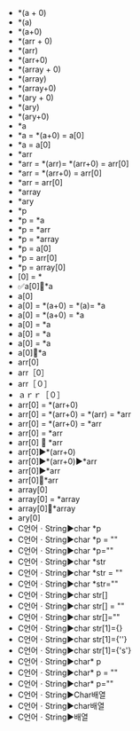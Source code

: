 ﻿- *(a + 0)
- *(a)
- *(a+0)
- *(arr + 0)
- *(arr)
- *(arr+0)
- *(array + 0)
- *(array)
- *(array+0)
- *(ary + 0)
- *(ary)
- *(ary+0)
- *a
- *a = *(a+0) = a[0]
- *a = a[0]
- *arr
- *arr = *(arr)= *(arr+0) = arr[0]
- *arr = *(arr+0) = arr[0]
- *arr = arr[0]
- *array
- *ary
- *p
- *p = *a
- *p = *arr
- *p = *array
- *p = a[0]
- *p = arr[0]
- *p = array[0]
- [0] = *
- ✅a[0]🟰*a
- a[0]
- a[0] = *(a+0) = *(a)= *a
- a[0] = *(a+0) = *a
- a[0] = *a
- a[0] = *a
- a[0] = *a
- a[0]🟰*a
- arr[0]
- arr［0］
- arr［０］
- ａｒｒ［０］
- arr[0] = *(arr+0)
- arr[0] = *(arr+0) = *(arr) = *arr
- arr[0] = *(arr+0) = *arr
- arr[0] = *arr
- arr[0] 🟰 *arr
- arr[0]▶️*(arr+0)
- arr[0]▶️*(arr+0)▶️*arr
- arr[0]▶️*arr
- arr[0]🟰*arr
- array[0]
- array[0] = *array
- array[0]🟰*array
- ary[0]
- C언어ㆍString▶️char *p
- C언어ㆍString▶️char *p = ""
- C언어ㆍString▶️char *p=""
- C언어ㆍString▶️char *str
- C언어ㆍString▶️char *str = ""
- C언어ㆍString▶️char *str=""
- C언어ㆍString▶️char str[]
- C언어ㆍString▶️char str[] = ""
- C언어ㆍString▶️char str[]=""
- C언어ㆍString▶️char str[1]={}
- C언어ㆍString▶️char str[1]={''}
- C언어ㆍString▶️char str[1]={'s'}
- C언어ㆍString▶️char* p
- C언어ㆍString▶️char* p = ""
- C언어ㆍString▶️char* p=""
- C언어ㆍString▶️Char배열
- C언어ㆍString▶️char배열
- C언어ㆍString▶️배열
